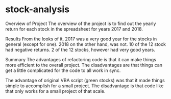 # stock-analysis
Overview of Project
The overview of the project is to find out the yearly return for each stock in the spreadsheet for years 2017 and 2018.

Results
From the looks of it, 2017 was a very good year for the stocks in general (except for one). 2018 on the other hand, was not. 10 of the 12 stock had negative returns.  2 of the 12 stocks, however had very good years.

Summary
The advantages of refactoring code is that it can make things more efficient to the overall project.  The disadvantages are that things can get a little complicated for the code to all work in sync.

The advantage of original VBA script (green stocks) was that it made things simple to accomplish for a small project.  The disadvantage is that code like that only works for a small project of that scale.
